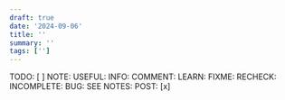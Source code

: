 ```yaml
---
draft: true
date: '2024-09-06'
title: ''
summary: ''
tags: ['']
---
```


TODO:
[ ]
NOTE:
USEFUL:
INFO:
COMMENT:
LEARN:
FIXME:
RECHECK:
INCOMPLETE:
BUG:
SEE NOTES:
POST:
[x]
